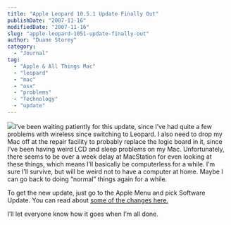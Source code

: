 ```yaml
---
title: "Apple Leopard 10.5.1 Update Finally Out"
publishDate: "2007-11-16"
modifiedDate: "2007-11-16"
slug: "apple-leopard-1051-update-finally-out"
author: "Duane Storey"
category:
  - "Journal"
tag:
  - "Apple & All Things Mac"
  - "leopard"
  - "mac"
  - "osx"
  - "problems"
  - "Technology"
  - "update"
---
```


![](http://technology.beloblog.com/archives/apple%20logo.jpg)I’ve been waiting patiently for this update, since I’ve had quite a few problems with wireless since switching to Leopard. I also need to drop my Mac off at the repair facility to probably replace the logic board in it, since I’ve been having weird LCD and sleep problems on my Mac. Unfortunately, there seems to be over a week delay at MacStation for even looking at these things, which means I’ll basically be computerless for a while. I’m sure I’ll survive, but will be weird not to have a computer at home. Maybe I can go back to doing “normal” things again for a while.

To get the new update, just go to the Apple Menu and pick Software Update. You can read about [some of the changes here.](http://gizmodo.com/gadgets/os-x-leopard/leopard-1051-update-coming-heres-the-list-of-fixes-323268.php)

I’ll let everyone know how it goes when I’m all done.